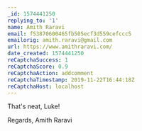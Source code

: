 ```yaml
---
_id: 1574441250
replying_to: '1'
name: Amith Raravi
email: f53870600465fb505ecf3d559cefccc5
emailorig: amith.raravi@gmail.com
url: https://www.amithraravi.com/
date_created: 1574441250
reCaptchaSuccess: 1
reCaptchaScore: 0.9
reCaptchaAction: addcomment
reCaptchaTimestamp: 2019-11-22T16:44:18Z
reCaptchaHost: localhost
---
```


That's neat, Luke!

Regards,
Amith Raravi